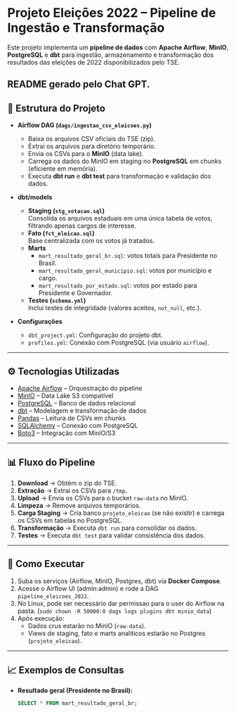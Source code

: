 # Projeto Eleições 2022 – Pipeline de Ingestão e Transformação

Este projeto implementa um **pipeline de dados** com **Apache Airflow**, **MinIO**, **PostgreSQL** e **dbt** para ingestão, armazenamento e transformação dos resultados das eleições de 2022 disponibilizados pelo TSE.

README gerado pelo Chat GPT.
---

## 📂 Estrutura do Projeto

- **Airflow DAG (`dags/ingestao_csv_eleicoes.py`)**
  - Baixa os arquivos CSV oficiais do TSE (zip).
  - Extrai os arquivos para diretório temporário.
  - Envia os CSVs para o **MinIO** (data lake).
  - Carrega os dados do MinIO em staging no **PostgreSQL** em chunks (eficiente em memória).
  - Executa **dbt run** e **dbt test** para transformação e validação dos dados.

- **dbt/models**
  - **Staging (`stg_votacao.sql`)**  
    Consolida os arquivos estaduais em uma única tabela de votos, filtrando apenas cargos de interesse.
  - **Fato (`fct_eleicao.sql`)**  
    Base centralizada com os votos já tratados.
  - **Marts**  
    - `mart_resultado_geral_br.sql`: votos totais para Presidente no Brasil.  
    - `mart_resultado_geral_municipio.sql`: votos por município e cargo.  
    - `mart_resultado_por_estado.sql`: votos por estado para Presidente e Governador.  
  - **Testes (`schema.yml`)**  
    Inclui testes de integridade (valores aceitos, `not_null`, etc.).

- **Configurações**
  - `dbt_project.yml`: Configuração do projeto dbt.  
  - `profiles.yml`: Conexão com PostgreSQL (via usuário `airflow`).  

---

## ⚙️ Tecnologias Utilizadas

- [Apache Airflow](https://airflow.apache.org/) – Orquestração do pipeline
- [MinIO](https://min.io/) – Data Lake S3 compatível
- [PostgreSQL](https://www.postgresql.org/) – Banco de dados relacional
- [dbt](https://www.getdbt.com/) – Modelagem e transformação de dados
- [Pandas](https://pandas.pydata.org/) – Leitura de CSVs em chunks
- [SQLAlchemy](https://www.sqlalchemy.org/) – Conexão com PostgreSQL
- [Boto3](https://boto3.amazonaws.com/) – Integração com MinIO/S3

---

## 📊 Fluxo do Pipeline

1. **Download** → Obtém o zip do TSE.  
2. **Extração** → Extrai os CSVs para `/tmp`.  
3. **Upload** → Envia os CSVs para o bucket `raw-data` no MinIO.  
4. **Limpeza** → Remove arquivos temporários.  
5. **Carga Staging** → Cria banco `projeto_eleicao` (se não existir) e carrega os CSVs em tabelas no PostgreSQL.  
6. **Transformação** → Executa `dbt run` para consolidar os dados.  
7. **Testes** → Executa `dbt test` para validar consistência dos dados.  

---

## 🚀 Como Executar

1. Suba os serviços (Airflow, MinIO, Postgres, dbt) via **Docker Compose**.  
2. Acesse o Airflow UI (admin:admin) e rode a DAG `pipeline_eleicoes_2022`.  
3. No Linux, pode ser necessário dar permissao para o user do Airflow na pasta. (`sudo chown -R 50000:0 dags logs plugins dbt minio_data`)
3. Após execução:  
   - Dados crus estarão no MinIO (`raw-data`).  
   - Views de staging, fato e marts analíticos estarão no Postgres (`projeto_eleicao`).  

---

## 📈 Exemplos de Consultas

- **Resultado geral (Presidente no Brasil):**
  ```sql
  SELECT * FROM mart_resultado_geral_br;
